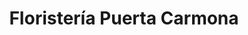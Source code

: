---
title: "Floristería Puerta Carmona"
url: /sevilla/floristeria-puerta-carmona/
shop: floristería
---